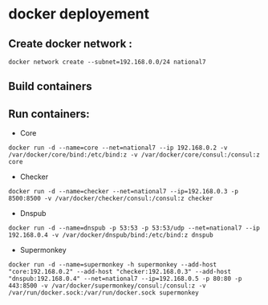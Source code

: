 # docker deployement

## Create docker network :
```
docker network create --subnet=192.168.0.0/24 national7
```

## Build containers


## Run containers:

- Core
```
docker run -d --name=core --net=national7 --ip 192.168.0.2 -v /var/docker/core/bind:/etc/bind:z -v /var/docker/core/consul:/consul:z core
```

- Checker
```
docker run -d --name=checker --net=national7 --ip=192.168.0.3 -p 8500:8500 -v /var/docker/checker/consul:/consul:z checker
```

- Dnspub
```
docker run -d --name=dnspub -p 53:53 -p 53:53/udp --net=national7 --ip 192.168.0.4 -v /var/docker/dnspub/bind:/etc/bind:z dnspub
```

- Supermonkey
```
docker run -d --name=supermonkey -h supermonkey --add-host "core:192.168.0.2" --add-host "checker:192.168.0.3" --add-host "dnspub:192.168.0.4" --net=national7 --ip=192.168.0.5 -p 80:80 -p 443:8500 -v /var/docker/supermonkey/consul:/consul:z -v /var/run/docker.sock:/var/run/docker.sock supermonkey
```

